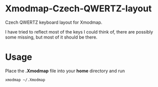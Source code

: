 # Xmodmap-Czech-QWERTZ-layout
Czech QWERTZ keyboard layout for Xmodmap.

I have tried to reflect most of the keys I could think of, there are possibly some missing, but most of it should be there.

# Usage

Place the **.Xmodmap** file into your **home** directory and run

```
xmodmap ~/.Xmodmap
```
